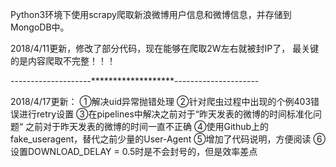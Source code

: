 Python3环境下使用scrapy爬取新浪微博用户信息和微博信息，并存储到MongoDB中。

2018/4/11更新，修改了部分代码，现在能够在爬取2W左右就被封IP了，
最关键的是内容爬取不完整！！！

--------------------*******************---------------------

2018/4/17更新：
①解决uid异常抛错处理
②针对爬虫过程中出现的个例403错误进行retry设置
③在pipelines中解决之前对于“昨天发表的微博的时间标准化问题“
  之前对于昨天发表的微博的时间一直不正确
④使用Github上的fake_useragent，替代之前少量的User-Agent
⑤增加了代码说明，方便阅读
⑥设置DOWNLOAD_DELAY = 0.5时是不会封号的，但是效率差点